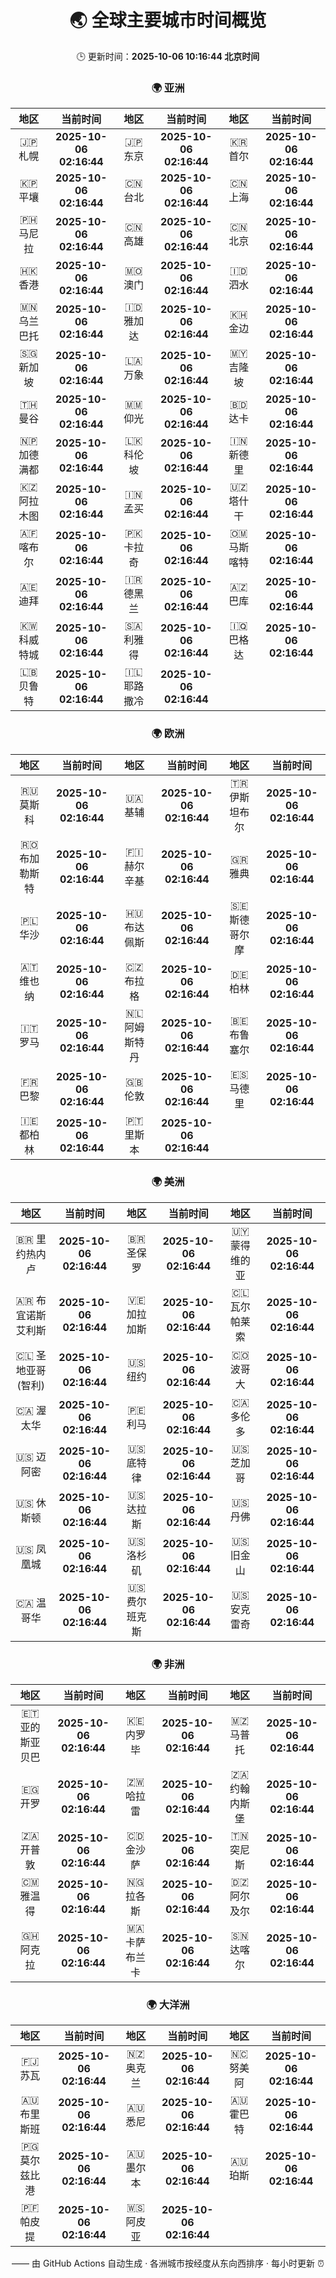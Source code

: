 <!-- GENERATED_BY_GMC_SCRIPT -->
<div align="center">

# 🌏 全球主要城市时间概览

🕒 更新时间：**2025-10-06 10:16:44 北京时间**

### 🌍 亚洲

| 地区 | 当前时间 | 地区 | 当前时间 | 地区 | 当前时间 |
| :--: | :--: | :--: | :--: | :--: | :--: |
| 🇯🇵 札幌 | **2025-10-06 02:16:44** | 🇯🇵 东京 | **2025-10-06 02:16:44** | 🇰🇷 首尔 | **2025-10-06 02:16:44** |
| 🇰🇵 平壤 | **2025-10-06 02:16:44** | 🇨🇳 台北 | **2025-10-06 02:16:44** | 🇨🇳 上海 | **2025-10-06 02:16:44** |
| 🇵🇭 马尼拉 | **2025-10-06 02:16:44** | 🇨🇳 高雄 | **2025-10-06 02:16:44** | 🇨🇳 北京 | **2025-10-06 02:16:44** |
| 🇭🇰 香港 | **2025-10-06 02:16:44** | 🇲🇴 澳门 | **2025-10-06 02:16:44** | 🇮🇩 泗水 | **2025-10-06 02:16:44** |
| 🇲🇳 乌兰巴托 | **2025-10-06 02:16:44** | 🇮🇩 雅加达 | **2025-10-06 02:16:44** | 🇰🇭 金边 | **2025-10-06 02:16:44** |
| 🇸🇬 新加坡 | **2025-10-06 02:16:44** | 🇱🇦 万象 | **2025-10-06 02:16:44** | 🇲🇾 吉隆坡 | **2025-10-06 02:16:44** |
| 🇹🇭 曼谷 | **2025-10-06 02:16:44** | 🇲🇲 仰光 | **2025-10-06 02:16:44** | 🇧🇩 达卡 | **2025-10-06 02:16:44** |
| 🇳🇵 加德满都 | **2025-10-06 02:16:44** | 🇱🇰 科伦坡 | **2025-10-06 02:16:44** | 🇮🇳 新德里 | **2025-10-06 02:16:44** |
| 🇰🇿 阿拉木图 | **2025-10-06 02:16:44** | 🇮🇳 孟买 | **2025-10-06 02:16:44** | 🇺🇿 塔什干 | **2025-10-06 02:16:44** |
| 🇦🇫 喀布尔 | **2025-10-06 02:16:44** | 🇵🇰 卡拉奇 | **2025-10-06 02:16:44** | 🇴🇲 马斯喀特 | **2025-10-06 02:16:44** |
| 🇦🇪 迪拜 | **2025-10-06 02:16:44** | 🇮🇷 德黑兰 | **2025-10-06 02:16:44** | 🇦🇿 巴库 | **2025-10-06 02:16:44** |
| 🇰🇼 科威特城 | **2025-10-06 02:16:44** | 🇸🇦 利雅得 | **2025-10-06 02:16:44** | 🇮🇶 巴格达 | **2025-10-06 02:16:44** |
| 🇱🇧 贝鲁特 | **2025-10-06 02:16:44** | 🇮🇱 耶路撒冷 | **2025-10-06 02:16:44** |   |   |

### 🌍 欧洲

| 地区 | 当前时间 | 地区 | 当前时间 | 地区 | 当前时间 |
| :--: | :--: | :--: | :--: | :--: | :--: |
| 🇷🇺 莫斯科 | **2025-10-06 02:16:44** | 🇺🇦 基辅 | **2025-10-06 02:16:44** | 🇹🇷 伊斯坦布尔 | **2025-10-06 02:16:44** |
| 🇷🇴 布加勒斯特 | **2025-10-06 02:16:44** | 🇫🇮 赫尔辛基 | **2025-10-06 02:16:44** | 🇬🇷 雅典 | **2025-10-06 02:16:44** |
| 🇵🇱 华沙 | **2025-10-06 02:16:44** | 🇭🇺 布达佩斯 | **2025-10-06 02:16:44** | 🇸🇪 斯德哥尔摩 | **2025-10-06 02:16:44** |
| 🇦🇹 维也纳 | **2025-10-06 02:16:44** | 🇨🇿 布拉格 | **2025-10-06 02:16:44** | 🇩🇪 柏林 | **2025-10-06 02:16:44** |
| 🇮🇹 罗马 | **2025-10-06 02:16:44** | 🇳🇱 阿姆斯特丹 | **2025-10-06 02:16:44** | 🇧🇪 布鲁塞尔 | **2025-10-06 02:16:44** |
| 🇫🇷 巴黎 | **2025-10-06 02:16:44** | 🇬🇧 伦敦 | **2025-10-06 02:16:44** | 🇪🇸 马德里 | **2025-10-06 02:16:44** |
| 🇮🇪 都柏林 | **2025-10-06 02:16:44** | 🇵🇹 里斯本 | **2025-10-06 02:16:44** |   |   |

### 🌍 美洲

| 地区 | 当前时间 | 地区 | 当前时间 | 地区 | 当前时间 |
| :--: | :--: | :--: | :--: | :--: | :--: |
| 🇧🇷 里约热内卢 | **2025-10-06 02:16:44** | 🇧🇷 圣保罗 | **2025-10-06 02:16:44** | 🇺🇾 蒙得维的亚 | **2025-10-06 02:16:44** |
| 🇦🇷 布宜诺斯艾利斯 | **2025-10-06 02:16:44** | 🇻🇪 加拉加斯 | **2025-10-06 02:16:44** | 🇨🇱 瓦尔帕莱索 | **2025-10-06 02:16:44** |
| 🇨🇱 圣地亚哥(智利) | **2025-10-06 02:16:44** | 🇺🇸 纽约 | **2025-10-06 02:16:44** | 🇨🇴 波哥大 | **2025-10-06 02:16:44** |
| 🇨🇦 渥太华 | **2025-10-06 02:16:44** | 🇵🇪 利马 | **2025-10-06 02:16:44** | 🇨🇦 多伦多 | **2025-10-06 02:16:44** |
| 🇺🇸 迈阿密 | **2025-10-06 02:16:44** | 🇺🇸 底特律 | **2025-10-06 02:16:44** | 🇺🇸 芝加哥 | **2025-10-06 02:16:44** |
| 🇺🇸 休斯顿 | **2025-10-06 02:16:44** | 🇺🇸 达拉斯 | **2025-10-06 02:16:44** | 🇺🇸 丹佛 | **2025-10-06 02:16:44** |
| 🇺🇸 凤凰城 | **2025-10-06 02:16:44** | 🇺🇸 洛杉矶 | **2025-10-06 02:16:44** | 🇺🇸 旧金山 | **2025-10-06 02:16:44** |
| 🇨🇦 温哥华 | **2025-10-06 02:16:44** | 🇺🇸 费尔班克斯 | **2025-10-06 02:16:44** | 🇺🇸 安克雷奇 | **2025-10-06 02:16:44** |

### 🌍 非洲

| 地区 | 当前时间 | 地区 | 当前时间 | 地区 | 当前时间 |
| :--: | :--: | :--: | :--: | :--: | :--: |
| 🇪🇹 亚的斯亚贝巴 | **2025-10-06 02:16:44** | 🇰🇪 内罗毕 | **2025-10-06 02:16:44** | 🇲🇿 马普托 | **2025-10-06 02:16:44** |
| 🇪🇬 开罗 | **2025-10-06 02:16:44** | 🇿🇼 哈拉雷 | **2025-10-06 02:16:44** | 🇿🇦 约翰内斯堡 | **2025-10-06 02:16:44** |
| 🇿🇦 开普敦 | **2025-10-06 02:16:44** | 🇨🇩 金沙萨 | **2025-10-06 02:16:44** | 🇹🇳 突尼斯 | **2025-10-06 02:16:44** |
| 🇨🇲 雅温得 | **2025-10-06 02:16:44** | 🇳🇬 拉各斯 | **2025-10-06 02:16:44** | 🇩🇿 阿尔及尔 | **2025-10-06 02:16:44** |
| 🇬🇭 阿克拉 | **2025-10-06 02:16:44** | 🇲🇦 卡萨布兰卡 | **2025-10-06 02:16:44** | 🇸🇳 达喀尔 | **2025-10-06 02:16:44** |

### 🌍 大洋洲

| 地区 | 当前时间 | 地区 | 当前时间 | 地区 | 当前时间 |
| :--: | :--: | :--: | :--: | :--: | :--: |
| 🇫🇯 苏瓦 | **2025-10-06 02:16:44** | 🇳🇿 奥克兰 | **2025-10-06 02:16:44** | 🇳🇨 努美阿 | **2025-10-06 02:16:44** |
| 🇦🇺 布里斯班 | **2025-10-06 02:16:44** | 🇦🇺 悉尼 | **2025-10-06 02:16:44** | 🇦🇺 霍巴特 | **2025-10-06 02:16:44** |
| 🇵🇬 莫尔兹比港 | **2025-10-06 02:16:44** | 🇦🇺 墨尔本 | **2025-10-06 02:16:44** | 🇦🇺 珀斯 | **2025-10-06 02:16:44** |
| 🇵🇫 帕皮提 | **2025-10-06 02:16:44** | 🇼🇸 阿皮亚 | **2025-10-06 02:16:44** |   |   |

—— 由 GitHub Actions 自动生成 · 各洲城市按经度从东向西排序 · 每小时更新 ⏰

</div>
